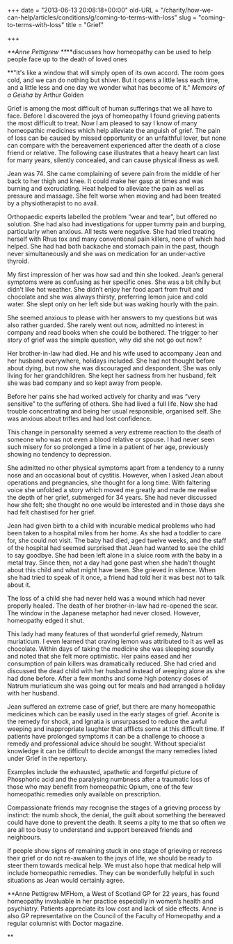 +++
date = "2013-06-13 20:08:18+00:00"
old-URL = "/charity/how-we-can-help/articles/conditions/g/coming-to-terms-with-loss"
slug = "coming-to-terms-with-loss"
title = "Grief"

+++

_**Anne Pettigrew **_**discusses how homeopathy can be used to help people face up to the death of loved ones

**"It's like a window that will simply open of its own accord. The room goes cold, and we can do nothing but shiver. But it opens a little less each time, and a little less and one day we wonder what has become of it." _Memoirs of a Geisha_ by Arthur Golden

Grief is among the most difficult of human sufferings that we all have to face. Before I discovered the joys of homeopathy I found grieving patients the most difficult to treat. Now I am pleased to say I know of many homeopathic medicines which help alleviate the anguish of grief. The pain of loss can be caused by missed opportunity or an unfaithful lover, but none can compare with the bereavement experienced after the death of a close friend or relative. The following case illustrates that a heavy heart can last for many years, silently concealed, and can cause physical illness as well.

Jean was 74. She came complaining of severe pain from the middle of her back to her thigh and knee. It could make her gasp at times and was burning and excruciating. Heat helped to alleviate the pain as well as pressure and massage. She felt worse when moving and had been treated by a physiotherapist to no avail.

Orthopaedic experts labelled the problem “wear and tear”, but offered no solution. She had also had investigations for upper tummy pain and burping, particularly when anxious. All tests were negative. She had tried treating herself with Rhus tox and many conventional pain killers, none of which had helped. She had had both backache and stomach pain in the past, though never simultaneously and she was on medication for an under-active thyroid.

My first impression of her was how sad and thin she looked. Jean’s general symptoms were as confusing as her specific ones. She was a bit chilly but didn’t like hot weather. She didn’t enjoy her food apart from fruit and chocolate and she was always thirsty, preferring lemon juice and cold water. She slept only on her left side but was waking hourly with the pain.

She seemed anxious to please with her answers to my questions but was also rather guarded. She rarely went out now, admitted no interest in company and read books when she could be bothered. The trigger to her story of grief was the simple question, why did she not go out now?

Her brother-in-law had died. He and his wife used to accompany Jean and her husband everywhere, holidays included. She had not thought before about dying, but now she was discouraged and despondent. She was only living for her grandchildren. She kept her sadness from her husband, felt she was bad company and so kept away from people.

Before her pains she had worked actively for charity and was “very sensitive” to the suffering of others. She had lived a full life. Now she had trouble concentrating and being her usual responsible, organised self. She was anxious about trifles and had lost confidence.

This change in personality seemed a very extreme reaction to the death of someone who was not even a blood relative or spouse. I had never seen such misery for so prolonged a time in a patient of her age, previously showing no tendency to depression.

She admitted no other physical symptoms apart from a tendency to a runny nose and an occasional bout of cystitis. However, when I asked Jean about operations and pregnancies, she thought for a long time. With faltering voice she unfolded a story which moved me greatly and made me realise the depth of her grief, submerged for 34 years. She had never discussed how she felt; she thought no one would be interested and in those days she had felt chastised for her grief.

Jean had given birth to a child with incurable medical problems who had been taken to a hospital miles from her home. As she had a toddler to care for, she could not visit. The baby had died, aged twelve weeks, and the staff of the hospital had seemed sur­prised that Jean had wanted to see the child to say goodbye. She had been left alone in a sluice room with the baby in a metal tray. Since then, not a day had gone past when she hadn’t thought about this child and what might have been. She grieved in silence. When she had tried to speak of it once, a friend had told her it was best not to talk about it.

The loss of a child she had never held was a wound which had never properly healed. The death of her brother-in-law had re-opened the scar. The window in the Japanese metaphor had never closed. However, homeopathy edged it shut.

This lady had many features of that wonderful grief remedy, Natrum muriaticum. I even learned that craving lemon was attributed to it as well as chocolate. Within days of taking the medicine she was sleeping soundly and noted that she felt more optimistic. Her pains eased and her consumption of pain killers was dramatically reduced. She had cried and discussed the dead child with her husband instead of weeping alone as she had done before. After a few months and some high potency doses of Natrum muriaticum she was going out for meals and had arranged a holiday with her husband.

Jean suffered an extreme case of grief, but there are many homeopathic medicines which can be easily used in the early stages of grief. Aconite is the remedy for shock, and Ignatia is unsurpassed to reduce the awful weeping and inappropriate laughter that afflicts some at this difficult time. If patients have prolonged symptoms it can be a challenge to choose a remedy and professional advice should be sought. Without specialist knowledge it can be difficult to decide amongst the many remedies listed under Grief in the repertory.

Examples include the exhausted, apathetic and forgetful picture of Phosphoric acid and the paralysing numbness after a traumatic loss of those who may benefit from homeopathic Opium, one of the few homeopathic remedies only available on prescription.

Compassionate friends may recognise the stages of a grieving process by instinct: the numb shock, the denial, the guilt about something the bereaved could have done to prevent the death. It seems a pity to me that so often we are all too busy to understand and support bereaved friends and neighbours.

If people show signs of remaining stuck in one stage of grieving or repress their grief or do not re-awaken to the joys of life, we should be ready to steer them towards medical help. We must also hope that medical help will include homeopathic remedies. They can be wonderfully helpful in such situations as Jean would certainly agree.

**Anne Pettigrew MFHom, a West of Scotland GP for 22 years, has found homeopathy invaluable in her practice especially in women’s health and psychiatry. Patients appreciate its low cost and lack of side effects. Anne is also GP representative on the Council of the Faculty of Homeopathy and a regular columnist with Doctor magazine.

**
